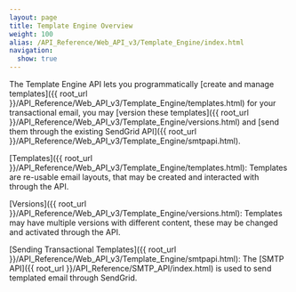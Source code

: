 ```yaml
---
layout: page
title: Template Engine Overview
weight: 100
alias: /API_Reference/Web_API_v3/Template_Engine/index.html
navigation:
  show: true
---
```


The Template Engine API lets you programmatically [create and manage 
templates]({{ root_url }}/API_Reference/Web_API_v3/Template_Engine/templates.html) for your transactional email, you may [version these templates]({{ root_url }}/API_Reference/Web_API_v3/Template_Engine/versions.html) and [send them through the existing SendGrid API]({{ root_url }}/API_Reference/Web_API_v3/Template_Engine/smtpapi.html).

[Templates]({{ root_url }}/API_Reference/Web_API_v3/Template_Engine/templates.html): Templates are re-usable email layouts, that may be created and interacted with through the API.

[Versions]({{ root_url }}/API_Reference/Web_API_v3/Template_Engine/versions.html): Templates may have multiple versions with different content, these may be changed and activated through the API.

[Sending Transactional Templates]({{ root_url }}/API_Reference/Web_API_v3/Template_Engine/smtpapi.html): The [SMTP API]({{ root_url }}/API_Reference/SMTP_API/index.html) is used to send templated email through SendGrid.